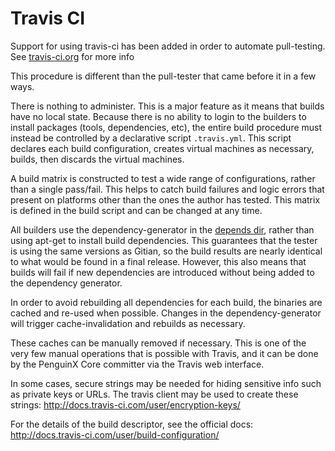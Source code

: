 Travis CI
=========

Support for using travis-ci has been added in order to automate pull-testing.
See [travis-ci.org](https://travis-ci.org/) for more info

This procedure is different than the pull-tester that came before it in a few
ways.

There is nothing to administer. This is a major feature as it means
that builds have no local state. Because there is no ability to login to the
builders to install packages (tools, dependencies, etc), the entire build
procedure must instead be controlled by a declarative script `.travis.yml`.
This script declares each build configuration, creates virtual machines as
necessary, builds, then discards the virtual machines.

A build matrix is constructed to test a wide range of configurations, rather
than a single pass/fail. This helps to catch build failures and logic errors
that present on platforms other than the ones the author has tested. This
matrix is defined in the build script and can be changed at any time.

All builders use the dependency-generator in the [depends dir](/depends), rather than
using apt-get to install build dependencies. This guarantees that the tester
is using the same versions as Gitian, so the build results are nearly identical
to what would be found in a final release. However, this also means that builds
will fail if new dependencies are introduced without being added to the
dependency generator.

In order to avoid rebuilding all dependencies for each build, the binaries are
cached and re-used when possible. Changes in the dependency-generator will
trigger cache-invalidation and rebuilds as necessary.

These caches can be manually removed if necessary. This is one of the very few
manual operations that is possible with Travis, and it can be done by the
PenguinX Core committer via the Travis web interface.

In some cases, secure strings may be needed for hiding sensitive info such as
private keys or URLs. The travis client may be used to create these strings:
http://docs.travis-ci.com/user/encryption-keys/

For the details of the build descriptor, see the official docs:
http://docs.travis-ci.com/user/build-configuration/
